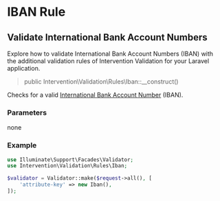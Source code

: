 # IBAN Rule
## Validate International Bank Account Numbers
Explore how to validate International Bank Account Numbers (IBAN) with the additional validation rules of Intervention Validation for your Laravel application.

> public Intervention\Validation\Rules\Iban::__construct()

Checks for a valid [International Bank Account Number](https://en.wikipedia.org/wiki/International_Bank_Account_Number) (IBAN).

### Parameters

none

### Example

```php
use Illuminate\Support\Facades\Validator;
use Intervention\Validation\Rules\Iban;

$validator = Validator::make($request->all(), [
    'attribute-key' => new Iban(),
]);
```

